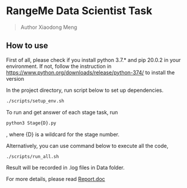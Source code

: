 # RangeMe Data Scientist Task
> Author Xiaodong Meng

## How to use
First of all, please check if you install python 3.7.* and pip 20.0.2 in your environment. If not, follow the instruction in 
https://www.python.org/downloads/release/python-374/ to install the version

In the project directory, run script below to set up dependencies.
```sh
./scripts/setup_env.sh
```

To run and get answer of each stage task, run
```sh
python3 Stage{D}.py
```
, where {D} is a wildcard for the stage number. 

Alternatively, you can use command below to execute all the code,
```sh
./scripts/run_all.sh
```
Result will be recorded in .log files in Data folder.

For more details, please read [Report.doc](Data/Stage1Output.log)